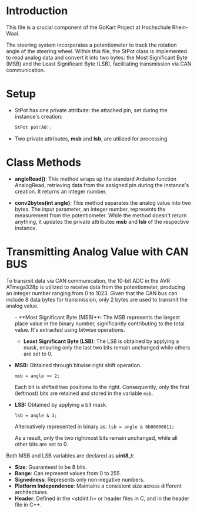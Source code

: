 # Introduction
This file is a crucial component of the GoKart Project at Hochschule Rhein-Waal.

The steering system incorporates a potentiometer to track the rotation angle of the steering wheel. Within this file, the StPot class is implemented to read analog data and convert it into two bytes: the Most Significant Byte (MSB) and the Least Significant Byte (LSB), facilitating transmission via CAN communication.

# Setup
- StPot has one private attribute: the attached pin, set during the instance's creation:
    ```cpp
    StPot pot(A0);
    ```
- Two private attributes, **msb** and **lsb**, are utilized for processing.

# Class Methods
- **angleRead()**:
    This method wraps up the standard Arduino function AnalogRead, retrieving data from the assigned pin during the instance's creation. It returns an integer number.

- **conv2bytes(int angle)**:
    This method separates the analog value into two bytes. The input parameter, an integer number, represents the measurement from the potentiometer. While the method doesn't return anything, it updates the private attributes **msb** and **lsb** of the respective instance.

# Transmitting Analog Value with CAN BUS
To transmit data via CAN communication, the 10-bit ADC in the AVR ATmega328p is utilized to receive data from the potentiometer, producing an integer number ranging from 0 to 1023. Given that the CAN bus can include 8 data bytes for transmission, only 2 bytes are used to transmit the analog value.
<ul>
- **Most Significant Byte (MSB)**:
    The MSB represents the largest place value in the binary number, significantly contributing to the total value. It's extracted using bitwise operations.

- **Least Significant Byte (LSB)**:
    The LSB is obtained by applying a mask, ensuring only the last two bits remain unchanged while others are set to 0.
</ul>
<ul>
  <li><b>MSB:</b> Obtained through bitwise right shift operation.</li>
  <p><code>msb = angle >> 2;</code></p>
  <p>Each bit is shifted two positions to the right. Consequently, only the first (leftmost) bits are retained and stored in the variable <code>msb</code>.</p>
  
  <li><b>LSB:</b> Obtained by applying a bit mask.</li>
  <p><code>lsb = angle & 3;</code></p>
  <p>Alternatively represented in binary as: <code>lsb = angle & 0b00000011;</code></p>
  <p>As a result, only the two rightmost bits remain unchanged, while all other bits are set to 0.</p>
</ul>

Both MSB and LSB variables are declared as **uint8_t**:
- **Size**: Guaranteed to be 8 bits.
- **Range**: Can represent values from 0 to 255.
- **Signedness**: Represents only non-negative numbers.
- **Platform Independence**: Maintains a consistent size across different architectures.
- **Header**: Defined in the <stdint.h> or <cstdint> header files in C, and in the <cstdint> header file in C++.
